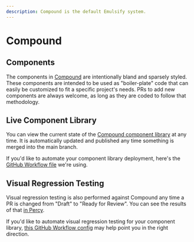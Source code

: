 ```yaml
---
description: Compound is the default Emulsify system.
---
```


# Compound

## Components

The components in [Compound](https://github.com/emulsify-ds/compound) are intentionally bland and sparsely styled. These components are intended to be used as "boiler-plate" code that can easily be customized to fit a specific project's needs. PRs to add new components are always welcome, as long as they are coded to follow that methodology.

## Live Component Library

You can view the current state of the [Compound component library](https://emulsify-ds.github.io/compound/) at any time. It is automatically updated and published any time something is merged into the main branch.

If you'd like to automate your component library deployment, here's the [GitHub Workflow file](https://github.com/emulsify-ds/compound/blob/main/.github/workflows/deploy-component-library.yml) we're using.

## Visual Regression Testing

Visual regression testing is also performed against Compound any time a PR is changed from "Draft" to "Ready for Review". You can see the results of that [in Percy](https://percy.io/333ca28a/Compound).

If you'd like to automate visual regression testing for your component library, [this GitHub Workflow config](https://github.com/emulsify-ds/compound/blob/main/.github/workflows/visual-regression-tests.yml) may help point you in the right direction.
